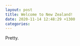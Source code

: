 ```yaml
---
layout: post
title: Welcome to New Zealand!
date: 2020-11-14 12:48:29 +1300
categories:
---
```


Pretty.
